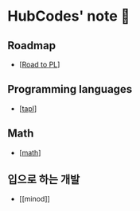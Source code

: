 # HubCodes' note 💪

## Roadmap

- [[Road to PL]]

## Programming languages

- [[tapl]]

## Math

- [[math]]

## 입으로 하는 개발

- [[minod]]


[//begin]: # "Autogenerated link references for markdown compatibility"
[Road to PL]: road-to-pl "Road to PL"
[tapl]: tapl "Types and Programming languages"
[math]: math "Math"
[//end]: # "Autogenerated link references"